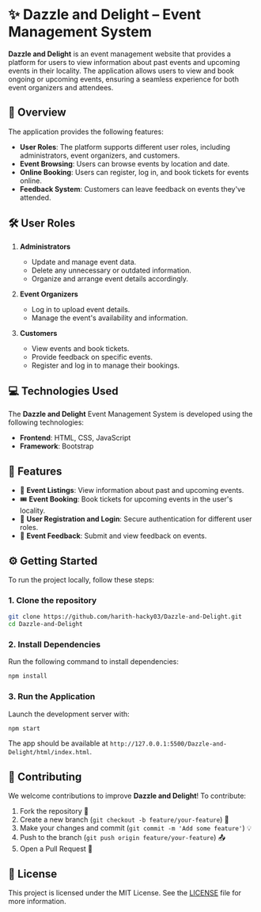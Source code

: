 # ✨ Dazzle and Delight – Event Management System

**Dazzle and Delight** is an event management website that provides a platform for users to view information about past events and upcoming events in their locality. The application allows users to view and book ongoing or upcoming events, ensuring a seamless experience for both event organizers and attendees.

## 📖 **Overview**

The application provides the following features:

- **User Roles**: The platform supports different user roles, including administrators, event organizers, and customers.
- **Event Browsing**: Users can browse events by location and date.
- **Online Booking**: Users can register, log in, and book tickets for events online.
- **Feedback System**: Customers can leave feedback on events they've attended.

## 🛠️ **User Roles**

1. **Administrators**
   - Update and manage event data.
   - Delete any unnecessary or outdated information.
   - Organize and arrange event details accordingly.

2. **Event Organizers**
   - Log in to upload event details.
   - Manage the event's availability and information.

3. **Customers**
   - View events and book tickets.
   - Provide feedback on specific events.
   - Register and log in to manage their bookings.

## 💻 **Technologies Used**

The **Dazzle and Delight** Event Management System is developed using the following technologies:

- **Frontend**: HTML, CSS, JavaScript
- **Framework**: Bootstrap

## 🚀 **Features**

- 📅 **Event Listings**: View information about past and upcoming events.
- 🎟️ **Event Booking**: Book tickets for upcoming events in the user's locality.
- 👤 **User Registration and Login**: Secure authentication for different user roles.
- 📝 **Event Feedback**: Submit and view feedback on events.

## ⚙️ **Getting Started**

To run the project locally, follow these steps:

### 1. **Clone the repository**

```bash
git clone https://github.com/harith-hacky03/Dazzle-and-Delight.git
cd Dazzle-and-Delight
```

### 2. **Install Dependencies**

Run the following command to install dependencies:

```bash
npm install
```

### 3. **Run the Application**

Launch the development server with:

```bash
npm start
```

The app should be available at `http://127.0.0.1:5500/Dazzle-and-Delight/html/index.html`.

## 🤝 **Contributing**

We welcome contributions to improve **Dazzle and Delight**! To contribute:

1. Fork the repository 🍴
2. Create a new branch (`git checkout -b feature/your-feature`) 🌱
3. Make your changes and commit (`git commit -m 'Add some feature'`) 💡
4. Push to the branch (`git push origin feature/your-feature`) 📤
5. Open a Pull Request 🔄

## 📄 **License**

This project is licensed under the MIT License. See the [LICENSE](LICENSE) file for more information.
